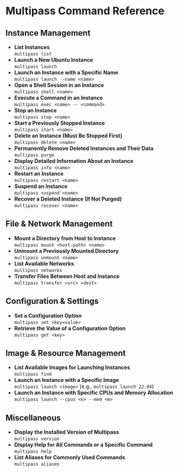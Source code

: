 # Multipass Command Reference

## Instance Management
- **List Instances**  
  `multipass list`
- **Launch a New Ubuntu Instance**  
  `multipass launch`
- **Launch an Instance with a Specific Name**  
  `multipass launch --name <name>`
- **Open a Shell Session in an Instance**  
  `multipass shell <name>`
- **Execute a Command in an Instance**  
  `multipass exec <name> -- <command>`
- **Stop an Instance**  
  `multipass stop <name>`
- **Start a Previously Stopped Instance**  
  `multipass start <name>`
- **Delete an Instance (Must Be Stopped First)**  
  `multipass delete <name>`
- **Permanently Remove Deleted Instances and Their Data**  
  `multipass purge`
- **Display Detailed Information About an Instance**  
  `multipass info <name>`
- **Restart an Instance**  
  `multipass restart <name>`
- **Suspend an Instance**  
  `multipass suspend <name>`
- **Recover a Deleted Instance (If Not Purged)**  
  `multipass recover <name>`

## File & Network Management
- **Mount a Directory from Host to Instance**  
  `multipass mount <host-path> <name>`
- **Unmount a Previously Mounted Directory**  
  `multipass unmount <name>`
- **List Available Networks**  
  `multipass networks`
- **Transfer Files Between Host and Instance**  
  `multipass transfer <src> <dest>`

## Configuration & Settings
- **Set a Configuration Option**  
  `multipass set <key=value>`
- **Retrieve the Value of a Configuration Option**  
  `multipass get <key>`

## Image & Resource Management
- **List Available Images for Launching Instances**  
  `multipass find`
- **Launch an Instance with a Specific Image**  
  `multipass launch <image>` (e.g., `multipass launch 22.04`)
- **Launch an Instance with Specific CPUs and Memory Allocation**  
  `multipass launch --cpus <n> --mem <m>`

## Miscellaneous
- **Display the Installed Version of Multipass**  
  `multipass version`
- **Display Help for All Commands or a Specific Command**  
  `multipass help`
- **List Aliases for Commonly Used Commands**  
  `multipass aliases`

